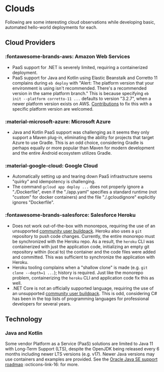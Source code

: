 # Clouds

Following are some interesting cloud observations while developing basic, automated hello-world deployments for each.

## Cloud Providers

### :fontawesome-brands-aws: Amazon Web Services

- PaaS support for .NET is severely limited, requiring a containerized deployment.
- PaaS support for Java and Kotlin using Elastic Beanstalk and Corretto 11 complains during `eb deploy` with "Alert: The platform version that your environment is using isn't recommended. There's a recommended version in the same platform branch." This is because specifying `eb init --platform corretto-11 ...` defaults to version "3.2.7", when a newer platform version exists on AWS. [Contributions](./contribute.md) to fix this with a specific platform version are welcomed.

### :material-microsoft-azure: Microsoft Azure

- Java and Kotlin PaaS support was challenging as it seems they only support a Maven plug-in, eliminating the ability for projects that target Azure to use Gradle. This is an odd choice, considering Gradle is perhaps equally or more popular than Maven for modern development and the entire Android ecosystem utilizes Gradle.

### :material-google-cloud: Google Cloud

- Automatically setting up and tearing down PaaS infrastructure seems "quirky" and idempotency is challenging.
- The command `gcloud app deploy ...` does not properly ignore a "./Dockerfile", even if the "./app.yaml" specifies a standard runtime (not "custom" for docker containers) and the file "./.gcloudignore" explicitly ignores "Dockerfile".

### :fontawesome-brands-salesforce: Salesforce Heroku

- Does not work out-of-the-box with monorepos, requiring the use of an unsupported [community user buildpack](https://github.com/lstoll/heroku-buildpack-monorepo). Heroku also uses a `git` repository to push code changes. Currently, the entire monorepo must be synchronized with the Heroku repo. As a result, the `heroku` CLI was containerized with just the application code, initializing an empty git repository within (local to) the container and the code files were added and committed. This was sufficient to synchronize the application with Heroku.
- Heroku tooling complains when a "shallow clone" is made (e.g. `git clone --depth=1 ...`); history is required. Just like the monorepo problem, containerizing the `heroku` CLI and application code fix this as well.
- .NET Core is not an officially supported language, requiring the use of an unsupported [community user buildpack](https://github.com/jincod/dotnetcore-buildpack). This is odd, considering C# has been in the top lists of programming languages for professional developers for several years.

## Technology

### Java and Kotlin

Some vendor Platform as a Service (PaaS) solutions are limited to Java 11 with Long-Term Support (LTS), despite the OpenJDK being released every 6 months including newer LTS versions (e.g. v17). Newer Java versions may use containers and examples are provided. See the [Oracle Java SE support roadmap](https://www.oracle.com/java/technologies/java-se-support-roadmap.html) :octicons-link-16: for more.
